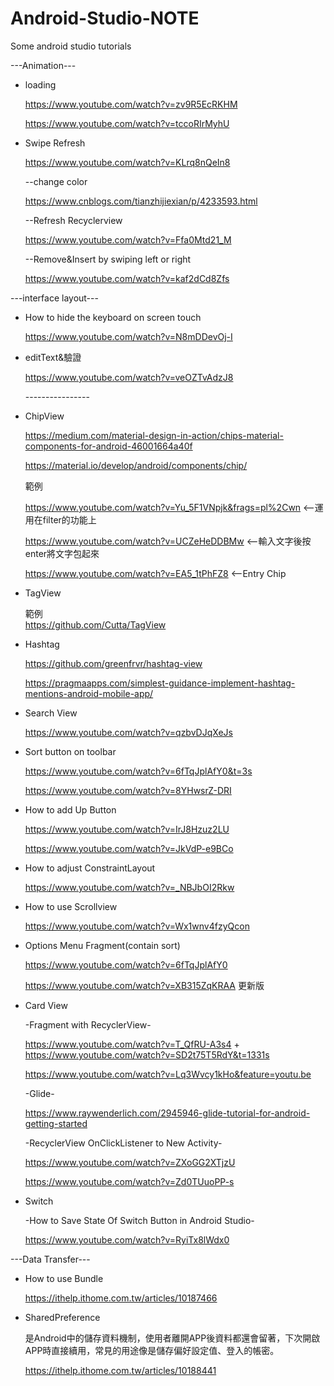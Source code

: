 # Android-Studio-NOTE
Some android studio tutorials

---Animation---
* loading</p>
https://www.youtube.com/watch?v=zv9R5EcRKHM</p>
https://www.youtube.com/watch?v=tccoRIrMyhU</p>

* Swipe Refresh</p>
https://www.youtube.com/watch?v=KLrq8nQeIn8</p>
  --change color</p>
  https://www.cnblogs.com/tianzhijiexian/p/4233593.html</p>
  
  --Refresh Recyclerview</p>
  https://www.youtube.com/watch?v=Ffa0Mtd21_M</p>
  
  --Remove&Insert by swiping left or right</p>
  https://www.youtube.com/watch?v=kaf2dCd8Zfs</p>

---interface layout---
* How to hide the keyboard on screen touch</p>
https://www.youtube.com/watch?v=N8mDDevOj-I</p>

* editText&驗證</p>
https://www.youtube.com/watch?v=veOZTvAdzJ8</p>
----------------</p>
* ChipView</p>
https://medium.com/material-design-in-action/chips-material-components-for-android-46001664a40f</p>
https://material.io/develop/android/components/chip/</p>
範例</p>
https://www.youtube.com/watch?v=Yu_5F1VNpjk&frags=pl%2Cwn <--運用在filter的功能上</p>
https://www.youtube.com/watch?v=UCZeHeDDBMw <--輸入文字後按enter將文字包起來</p>
https://www.youtube.com/watch?v=EA5_1tPhFZ8 <--Entry Chip</p>

* TagView</p>
範例</br>
https://github.com/Cutta/TagView</p>

* Hashtag</p>
https://github.com/greenfrvr/hashtag-view</p>
https://pragmaapps.com/simplest-guidance-implement-hashtag-mentions-android-mobile-app/</p>

* Search View</p>
https://www.youtube.com/watch?v=qzbvDJqXeJs</p>

* Sort button on toolbar</p>
https://www.youtube.com/watch?v=6fTqJplAfY0&t=3s</p>
https://www.youtube.com/watch?v=8YHwsrZ-DRI</p>

* How to add Up Button</p>
https://www.youtube.com/watch?v=IrJ8Hzuz2LU</p>
https://www.youtube.com/watch?v=JkVdP-e9BCo</p>

* How to adjust ConstraintLayout</p>
https://www.youtube.com/watch?v=_NBJbOI2Rkw
* How to use Scrollview</p>
https://www.youtube.com/watch?v=Wx1wnv4fzyQcon
* Options Menu Fragment(contain sort)</p>
https://www.youtube.com/watch?v=6fTqJplAfY0</p>
https://www.youtube.com/watch?v=XB315ZqKRAA 更新版
* Card View</p>
-Fragment with RecyclerView-</p>
https://www.youtube.com/watch?v=T_QfRU-A3s4 + https://www.youtube.com/watch?v=SD2t75T5RdY&t=1331s</p>
https://www.youtube.com/watch?v=Lq3Wvcy1kHo&feature=youtu.be</p>
-Glide-</p>
https://www.raywenderlich.com/2945946-glide-tutorial-for-android-getting-started</p>
-RecyclerView OnClickListener to New Activity-</p>
https://www.youtube.com/watch?v=ZXoGG2XTjzU</p>
https://www.youtube.com/watch?v=Zd0TUuoPP-s</p>
* Switch</p>
-How to Save State Of Switch Button in Android Studio-</p>
https://www.youtube.com/watch?v=RyiTx8lWdx0</p>

---Data Transfer---
* How to use Bundle</p>
https://ithelp.ithome.com.tw/articles/10187466</p>

* SharedPreference</p>
是Android中的儲存資料機制，使用者離開APP後資料都還會留著，下次開啟APP時直接續用，常見的用途像是儲存偏好設定值、登入的帳密。</p>
https://ithelp.ithome.com.tw/articles/10188441

